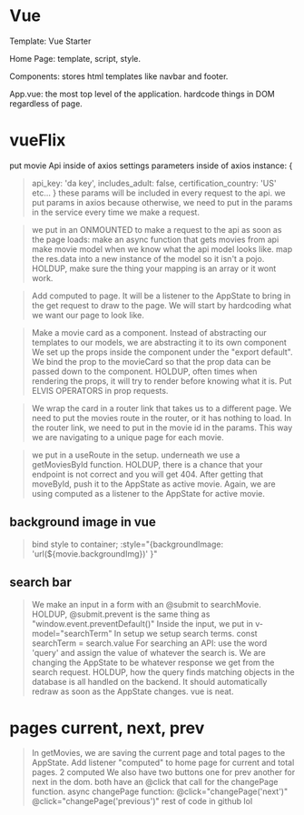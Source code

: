 # Vue

Template: Vue Starter

Home Page: template, script, style.

Components: stores html templates like navbar and footer.

App.vue: the most top level of the application. hardcode things in DOM regardless of page.

# vueFlix

put movie Api inside of axios
settings parameters inside of axios instance:
{
>api_key: 'da key',
>includes_adult: false,
>certification_country: 'US'
>etc...
}
these params will be included in every request to the api.
we put params in axios because otherwise, we need to put in the params in the service every time we make a request.

> we put in an ONMOUNTED to make a request to the api as soon as the page loads:
> make an async function that gets movies from api
> make movie model when we know what the api model looks like.
> map the res.data into a new instance of the model so it isn't a pojo.
HOLDUP, make sure the thing your mapping is an array or it wont work.

> Add computed to page. It will be a listener to the AppState to bring in the get request to draw to the page.
> We will start by hardcoding what we want our page to look like.

> Make a movie card as a component.
Instead of abstracting our templates to our models, we are abstracting it to its own component
> We set up the props inside the component under the "export default".
> We bind the prop to the movieCard so that the prop data can be passed down to the component. 
HOLDUP, often times when rendering the props, it will try to render before knowing what it is. Put ELVIS OPERATORS in prop requests.

> We wrap the card in a router link that takes us to a different page.
> We need to put the movies route in the router, or it has nothing to load.
> In the router link, we need to put in the movie id in the params. This way we are navigating to a unique page for each movie.

> we put in a useRoute in the setup.
> underneath we use a getMoviesById function.
HOLDUP, there is a chance that your endpoint is not correct and you will get 404.
> After getting that moveById, push it to the AppState as active movie.
> Again, we are using computed as a listener to the AppState for active movie.

## background image in vue
> bind style to container; :style="{backgroundImage: 'url(${movie.backgroundImg})' }"

## search bar
> We make an input in a form with an @submit to searchMovie.
HOLDUP, @submit.prevent is the same thing as "window.event.preventDefault()"
> Inside the input, we put in v-model="searchTerm"
> In setup we setup search terms.
> const searchTerm = search.value
> For searching an API: use the word 'query' and assign the value of whatever the search is.
> We are changing the AppState to be whatever response we get from the search request.
HOLDUP, how the query finds matching objects in the database is all handled on the backend.
> It should automatically redraw as soon as the AppState changes. vue is neat.

# pages current, next, prev
> In getMovies, we are saving the current page and total pages to the AppState.
> Add listener "computed" to home page for current and total pages. 2 computed
> We also have two buttons one for prev another for next in the dom.
both have an @click that call for the changePage function.
> async changePage function:
@click="changePage('next')"
@click="changePage('previous')"
rest of code in github lol





